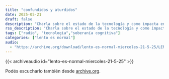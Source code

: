 ```yaml
---
title: "confundidos y aturdidos"
date: 2025-05-21
draft: false
description: "Charla sobre el estado de la tecnología y como impacta en nosotros"
rss_description: "Charla sobre el estado de la tecnología y como impacta en nostros."
tags: ["radio", "tecnologia","soberanía cognitiva"]
categories: ["lento es normal"]
audio:
  - "https://archive.org/download/lento-es-normal-miercoles-21-5-25/LENTO_ES_%20NORMAL-MIERCOLES-21-5-25.mp3"
---
```



{{< archiveaudio id="lento-es-normal-miercoles-21-5-25" >}}

Podés escucharlo también desde [archive.org](https://archive.org/details/lento-es-normal-miercoles-21-5-25).
